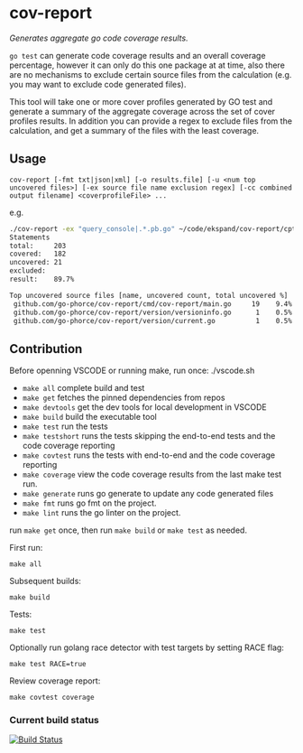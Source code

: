 # cov-report

_Generates aggregate go code coverage results._

`go test` can generate code coverage results and an overall coverage percentage, however it can
only do this one package at at time, also there are no mechanisms to exclude certain source
files from the calculation (e.g. you may want to exclude code generated files).

This tool will take one or more cover profiles generated by GO test and generate a summary
of the aggregate coverage across the set of cover profiles results. In addition you can
provide a regex to exclude files from the calculation, and get a summary of the files with
the least coverage.

## Usage

`cov-report [-fmt txt|json|xml] [-o results.file] [-u <num top uncovered files>] [-ex source file name exclusion regex] [-cc combined output filename] <coverprofileFile> ...`

e.g.

```.sh
./cov-report -ex "query_console|.*.pb.go" ~/code/ekspand/cov-report/cpt.out ~/code/ekspand/cov-report/cp.out
Statements
total:     203
covered:   182
uncovered: 21
excluded:
result:    89.7%

Top uncovered source files [name, uncovered count, total uncovered %]
 github.com/go-phorce/cov-report/cmd/cov-report/main.go     19    9.4%
 github.com/go-phorce/cov-report/version/versioninfo.go      1    0.5%
 github.com/go-phorce/cov-report/version/current.go          1    0.5%

```

## Contribution

Before openning VSCODE or running make, run once:
    ./vscode.sh

* `make all` complete build and test
* `make get` fetches the pinned dependencies from repos
* `make devtools` get the dev tools for local development in VSCODE
* `make build` build the executable tool
* `make test` run the tests
* `make testshort` runs the tests skipping the end-to-end tests and the code coverage reporting
* `make covtest` runs the tests with end-to-end and the code coverage reporting
* `make coverage` view the code coverage results from the last make test run.
* `make generate` runs go generate to update any code generated files
* `make fmt` runs go fmt on the project.
* `make lint` runs the go linter on the project.

run `make get` once, then run `make build` or `make test` as needed.

First run:

    make all

Subsequent builds:

    make build

Tests:

    make test

Optionally run golang race detector with test targets by setting RACE flag:

    make test RACE=true

Review coverage report:

    make covtest coverage

### Current build status

[![Build Status](https://travis-ci.org/go-phorce/cov-report.svg?branch=master)](https://travis-ci.org/go-phorce/cov-report)
